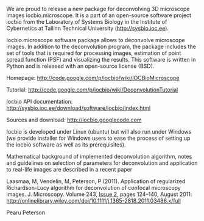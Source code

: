 We are proud to release a new package for deconvolving 3D microscope images iocbio.microscope. It is a part of an open-source software project iocbio from the Laboratory of Systems Biology in the Institute of Cybernetics at Tallinn Technical University (http://sysbio.ioc.ee).

Iocbio.microscope software package allows to deconvolve microscope images. In addition to the deconvolution program, the package includes the set of tools that is required for processing images, estimation of point spread function (PSF) and visualizing the results. This software is written in Python and is released with an open-source license (BSD).

Homepage: http://code.google.com/p/iocbio/wiki/IOCBioMicroscope

Tutorial: http://code.google.com/p/iocbio/wiki/DeconvolutionTutorial

Iocbio API documentation: http://sysbio.ioc.ee/download/software/iocbio/index.html

Sources and download: http://iocbio.googlecode.com

Iocbio is developed under Linux (ubuntu) but will also run under Windows
(we provide installer for Windows users to ease the process of setting
up the iocbio software as well as its prerequisites).

Mathematical background of implemented deconvolution algorithm, notes and guidelines on selection of parameters for deconvolution and application to real-life images are described in a recent paper

Laasmaa, M, Vendelin, M, Peterson, P (2011). Application of regularized Richardson-Lucy algorithm for deconvolution of confocal microscopy images. J. Microscopy. Volume 243, [Issue 2](https://code.google.com/p/iocbio/issues/detail?id=2), pages 124–140, August 2011:
http://onlinelibrary.wiley.com/doi/10.1111/j.1365-2818.2011.03486.x/full


Pearu Peterson